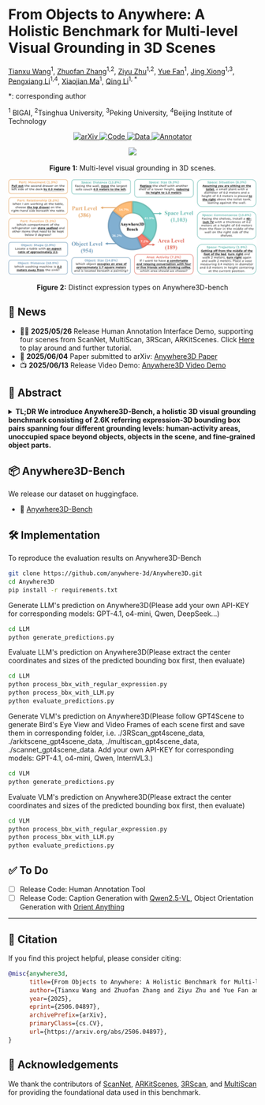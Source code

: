 # From Objects to Anywhere: A Holistic Benchmark for Multi-level Visual Grounding in 3D Scenes
[Tianxu Wang](https://github.com/TXWang98)<sup>1</sup>, [Zhuofan Zhang](https://github.com/zfzhang-thu)<sup>1,2</sup>, [Ziyu Zhu](https://github.com/zhuziyu-edward)<sup>1,2</sup>, [Yue Fan](https://github.com/YueFan1014)<sup>1</sup>, [Jing Xiong](https://github.com/Aurora-Xiong/)<sup>1,3</sup>, [Pengxiang Li](https://github.com/Pengxiang-Li)<sup>1,4</sup>, [Xiaojian Ma](https://jeasinema.github.io/)<sup>1</sup>, [Qing Li](https://liqing.io/)<sup>1, *</sup>

*: corresponding author

<sup>1</sup> BIGAI, <sup>2</sup>Tsinghua University, <sup>3</sup>Peking University, <sup>4</sup>Beijing Institute of Technology


<p align="center">
  <a href="https://arxiv.org/abs/2506.04897">
    <img src="https://img.shields.io/badge/arXiv-✏️-black?style=for-the-badge&logoColor=white" alt="arXiv">
  </a>
  <a href="https://github.com/anywhere-3d/Anywhere3D">
    <img src="https://img.shields.io/badge/Code-GitHub-black?style=for-the-badge&logo=github&logoColor=white" alt="Code">
  </a>
  <a href="https://huggingface.co/datasets/txwang98/Anywhere3D">
    <img src="https://img.shields.io/badge/Data-database-black?style=for-the-badge&logo=postgresql&logoColor=white" alt="Data">
  </a>
  <a href="https://anywhere3d-viewer-webpage.onrender.com/apps/meshviewer/datasetname=arkitscene_valid&scene_id=scene0004_00">
    <img src="https://img.shields.io/badge/Annotator-interface-black?style=for-the-badge&logo=visual-studio-code&logoColor=white" alt="Annotator">
  </a>
</p>


<p align="center">
  <img src="assets/teaser_v2_refined.png" width="600"/>
</p>

<p align="center">
  <b>Figure 1:</b> Multi-level visual grounding in 3D scenes.
</p>

<p align="center">
  <img src="assets/data_distribution_fin.png" width="600"/>
</p>

<p align="center">
  <b>Figure 2:</b> Distinct expression types on Anywhere3D-bench
</p>


## 📰 News

- 🧑‍💻 **2025/05/26** Release Human Annotation Interface Demo, supporting four scenes from ScanNet, MultiScan, 3RScan, ARKitScenes. Click [Here](https://anywhere3d-viewer-webpage.onrender.com/apps/meshviewer/datasetname=arkitscene_valid&scene_id=scene0004_00) to play around and further tutorial.
- 📄 **2025/06/04** Paper submitted to arXiv: [Anywhere3D Paper](https://arxiv.org/abs/2506.04897)
- 📺 **2025/06/13** Release Video Demo: [Anywhere3D Video Demo](https://www.youtube.com/watch?v=rZiqZz_ME7g)



## 🧠 Abstract
<details>
<summary><strong>TL;DR We introduce Anywhere3D-Bench, a holistic 3D visual grounding benchmark consisting of 2.6K referring expression-3D bounding box pairs spanning four different grounding levels: human-activity areas, unoccupied space beyond objects, objects in the scene, and fine-grained object parts.</strong></summary>

3D visual grounding has made notable progress in localizing objects within complex 3D scenes. However, grounding referring expressions beyond objects in 3D scenes remains unexplored. In this paper, we introduce Anywhere3D-Bench, a holistic 3D visual grounding benchmark consisting of 2,632 referring expression-3D bounding box pairs spanning four different grounding levels: human-activity areas, unoccupied space beyond objects, objects in the scene, and fine-grained object parts. We assess a range of state-of-the-art 3D visual grounding methods alongside large language models (LLMs) and multimodal LLMs (MLLMs) on Anywhere3D-Bench. Experimental results reveal that space-level and part-level visual grounding pose the greatest challenges: space-level tasks require a more comprehensive spatial reasoning ability, for example, modeling distances and spatial relations within 3D space, while part-level tasks demand fine-grained perception of object composition. Even the best performance model, OpenAI o4-mini, achieves only 23.57% accuracy on space-level tasks and 33.94% on part-level tasks, significantly lower than its performance on area-level and object-level tasks. These findings underscore a critical gap in current models' capacity to understand and reason about 3D scene beyond object-level semantics.

</details>

## 📦 Anywhere3D-Bench

We release our dataset on huggingface.

- 🔗 [Anywhere3D-Bench](https://huggingface.co/datasets/txwang98/Anywhere3D)


## 🛠️ Implementation

To reproduce the evaluation results on Anywhere3D-Bench

```bash
git clone https://github.com/anywhere-3d/Anywhere3D.git
cd Anywhere3D
pip install -r requirements.txt
```

Generate LLM's prediction on Anywhere3D(Please add your own API-KEY for corresponding models: GPT-4.1, o4-mini, Qwen, DeepSeek...)
```bash
cd LLM
python generate_predictions.py
```

Evaluate LLM's prediction on Anywhere3D(Please extract the center coordinates and sizes of the predicted bounding box first, then evaluate)
```bash
cd LLM
python process_bbx_with_regular_expression.py
python process_bbx_with_LLM.py
python evaluate_predictions.py
```

Generate VLM's prediction on Anywhere3D(Please follow GPT4Scene to generate Bird's Eye View and Video Frames of each scene first and save them in corresponding folder, i.e. ./3RScan_gpt4scene_data, ./arkitscene_gpt4scene_data, ./multiscan_gpt4scene_data, ./scannet_gpt4scene_data.  Add your own API-KEY for corresponding models: GPT-4.1, o4-mini, Qwen, InternVL3.)
```bash
cd VLM
python generate_predictions.py
```

Evaluate VLM's prediction on Anywhere3D(Please extract the center coordinates and sizes of the predicted bounding box first, then evaluate)
```bash
cd VLM
python process_bbx_with_regular_expression.py
python process_bbx_with_LLM.py
python evaluate_predictions.py
```


## ✅ To Do

- [ ] Release Code: Human Annotation Tool
- [ ] Release Code: Caption Generation with [Qwen2.5-VL](https://arxiv.org/abs/2502.13923), Object Orientation Generation with [Orient Anything](https://orient-anything.github.io/)

---

## 📖 Citation

If you find this project helpful, please consider citing:

```bibtex
@misc{anywhere3d,
      title={From Objects to Anywhere: A Holistic Benchmark for Multi-level Visual Grounding in 3D Scenes}, 
      author={Tianxu Wang and Zhuofan Zhang and Ziyu Zhu and Yue Fan and Jing Xiong and Pengxiang Li and Xiaojian Ma and Qing Li},
      year={2025},
      eprint={2506.04897},
      archivePrefix={arXiv},
      primaryClass={cs.CV},
      url={https://arxiv.org/abs/2506.04897}, 
}
```

## 🙏 Acknowledgements

We thank the contributors of [ScanNet](http://www.scan-net.org/), [ARKitScenes](https://github.com/apple/ARKitScenes), [3RScan](https://github.com/WaldJohannaU/3RScan), and [MultiScan](https://3dlg-hcvc.github.io/multiscan/#/) for providing the foundational data used in this benchmark.

